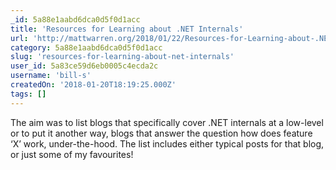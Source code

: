```yaml
---
_id: 5a88e1aabd6dca0d5f0d1acc
title: 'Resources for Learning about .NET Internals'
url: 'http://mattwarren.org/2018/01/22/Resources-for-Learning-about-.NET-Internals/'
category: 5a88e1aabd6dca0d5f0d1acc
slug: 'resources-for-learning-about-net-internals'
user_id: 5a83ce59d6eb0005c4ecda2c
username: 'bill-s'
createdOn: '2018-01-20T18:19:25.000Z'
tags: []
---
```


The aim was to list blogs that specifically cover .NET internals at a low-level or to put it another way, blogs that answer the question how does feature ‘X’ work, under-the-hood. The list includes either typical posts for that blog, or just some of my favourites!
